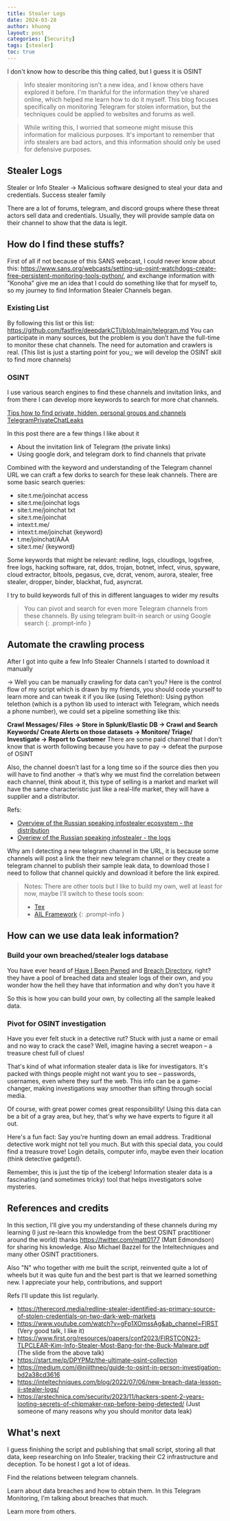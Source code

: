 ```yaml
---
title: Stealer Logs
date: 2024-03-28
author: khuong
layout: post
categories: [Security]
tags: [stealer]   
toc: true
---
```


I don't know how to describe this thing called, but I guess it is OSINT

> Info stealer monitoring isn't a new idea, and I know others have explored it before. I'm thankful for the information they've shared online, which helped me learn how to do it myself. This blog focuses specifically on monitoring Telegram for stolen information, but the techniques could be applied to websites and forums as well.

> While writing this, I worried that someone might misuse this information for malicious purposes. It's important to remember that info stealers are bad actors, and this information should only be used for defensive purposes.

## Stealer Logs

Stealer or Info Stealer -> Malicious software designed to steal your data and credentials. Success stealer family

There are a lot of forums, telegram, and discord groups where these threat actors sell data and credentials. Usually, they will provide sample data on their channel to show that the data is legit.

## How do I find these stuffs?

First of all if not because of this SANS webcast, I could never know about this: https://www.sans.org/webcasts/setting-up-osint-watchdogs-create-free-persistent-monitoring-tools-python/, and exchange information with "Konoha" give me an idea that I could do something like that for myself to, so my journey to find Information Stealer Channels began.


### Existing List

By following this list or this list: https://github.com/fastfire/deepdarkCTI/blob/main/telegram.md You can participate in many sources, but the problem is you don’t have the full-time to monitor these chat channels. The need for automation and crawlers is real. (This list is just a starting point for you,; we will develop the OSINT skill to find more channels)

### OSINT

I use various search engines to find these channels and invitation links, and from there I can develop more keywords to search for more chat channels.

[Tips how to find private, hidden, personal groups and channels TelegramPrivateChatLeaks](https://telegra.ph/Tips-how-to-find-private-hidden-personal-groups-and-channels---TelegramPrivateChatLeaks-08-10)

In this post there are a few things I like about it
- About the invitation link of Telegram (the private links) 
- Using google dork, and telegram dork to find channels that private

Combined with the keyword and understanding of the Telegram channel URL we can craft a few dorks to search for these leak channels. There are some basic search queries:

- site:t.me/joinchat access
- site:t.me/joinchat logs
- site:t.me/joinchat txt
- site:t.me/joinchat
- intext:t.me/
- intext:t.me/joinchat {keyword}
- t.me/joinchat/AAA
- site:t.me/ {keyword}

Some keywords that might be relevant: redline, logs, cloudlogs, logsfree, free logs, hacking software, rat, ddos, trojan, botnet, infect, virus, spyware, cloud extractor, bltools, pegasus, cve, dcrat, venom, aurora, stealer, free stealer, dropper, binder, blackhat, fud, asyncrat.

I try to build keywords full of this in different languages to wider my results

> You can pivot and search for even more Telegram channels from these channels. By using telegram built-in search or using Google search
{: .prompt-info }

## Automate the crawling process

After I got into quite a few Info Stealer Channels I started to download it manually

-> Well you can be manually crawling for data can't you? Here is the control flow of my script which is drawn by my friends, you should code yourself to learn more and can tweak it if you like (using Telethon):
Using python telethon (which is a python lib used to interact with Telegram, which needs a phone number), we could set a pipeline something like this:

**Crawl Messages/ Files → Store in Splunk/Elastic DB → Crawl and Search Keywords/ Create Alerts on those datasets → Monitore/ Triage/ Investigate → Report to Customer**
There are some paid channel that I don’t know that is worth following because you have to pay → defeat the purpose of OSINT

Also, the channel doesn’t last for a long time so if the source dies then you will have to find another → that’s why we must find the correlation between each channel, think about it, this type of selling is a market and market will have the same characteristic just like a real-life market, they will have a supplier and a distributor.

Refs:
- [Overview of the Russian speaking infostealer ecosystem - the distribution](https://blog.sekoia.io/overview-of-the-russian-speaking-infostealer-ecosystem-the-distribution/)
- [Overiew of the Russian speaking infostealer - the logs](https://blog.sekoia.io/overview-of-the-russian-speaking-infostealer-ecosystem-the-logs/)


Why am I detecting a new telegram channel in the URL, it is because some channels will post a link the their new telegram channel or they create a telegram channel to publish their sample leak data, to download those I need to follow that channel quickly and download it before the link expired.

> Notes: There are other tools but I like to build my own, well at least for now, maybe I'll switch to these tools soon:
> - [Tex](https://github.com/guibacellar/TEx)
> - [AIL Framework](https://github.com/CIRCL/AIL-framework)
{: .prompt-info }

## How can we use data leak information?

### Build your own breached/stealer logs database

You have ever heard of [Have I Been Pwned](https://haveibeenpwned.com/) and [Breach Directory](https://breachdirectory.org/), right? they have a pool of breached data and stealer logs of their own, and you wonder how the hell they have that information and why don't you have it

So this is how you can build your own, by collecting all the sample leaked data. 


### Pivot for OSINT investigation

Have you ever felt stuck in a detective rut? Stuck with just a name or email and no way to crack the case? Well, imagine having a secret weapon – a treasure chest full of clues!

That's kind of what information stealer data is like for investigators. It's packed with things people might not want you to see – passwords, usernames, even where they surf the web. This info can be a game-changer, making investigations way smoother than sifting through social media.

Of course, with great power comes great responsibility! Using this data can be a bit of a gray area, but hey, that's why we have experts to figure it all out.

Here's a fun fact: Say you're hunting down an email address. Traditional detective work might not tell you much. But with this special data, you could find a treasure trove! Login details, computer info, maybe even their location (think detective gadgets!).

Remember, this is just the tip of the iceberg! Information stealer data is a fascinating (and sometimes tricky) tool that helps investigators solve mysteries.

## References and credits

In this section, I'll give you my understanding of these channels during my learning (I just re-learn this knowledge from the best OSINT practitioner around the world) thanks https://twitter.com/matt0177 (Matt Edmondson) for sharing his knowledge. Also Michael Bazzel for the Inteltechniques and many other OSINT practitioners.

Also "N" who together with me built the script, reinvented quite a lot of wheels but it was quite fun and the best part is that we learned something new. I appreciate your help, contributions, and support

Refs I'll update this list regularly.
- https://therecord.media/redline-stealer-identified-as-primary-source-of-stolen-credentials-on-two-dark-web-markets
- https://www.youtube.com/watch?v=gFp1XOmssAg&ab_channel=FIRST (Very good talk, I like it)
- https://www.first.org/resources/papers/conf2023/FIRSTCON23-TLPCLEAR-Kim-Info-Stealer-Most-Bang-for-the-Buck-Malware.pdf (The slide from the above talk)
- https://start.me/p/DPYPMz/the-ultimate-osint-collection
- https://medium.com/@nijithneo/guide-to-osint-in-person-investigation-bd2a38cd3616
- https://inteltechniques.com/blog/2022/07/06/new-breach-data-lesson-ii-stealer-logs/
- https://arstechnica.com/security/2023/11/hackers-spent-2-years-looting-secrets-of-chipmaker-nxp-before-being-detected/ (Just someone of many reasons why you should monitor data leak)

## What's next
I guess finishing the script and publishing that small script, storing all that data, keep researching on Info Stealer, tracking their C2 infrastructure and deception. To be honest I got a lot of ideas. 

Find the relations between telegram channels.

Learn about data breaches and how to obtain them. In this Telegram Monitoring, I'm talking about breaches that much.

Learn more from others. 